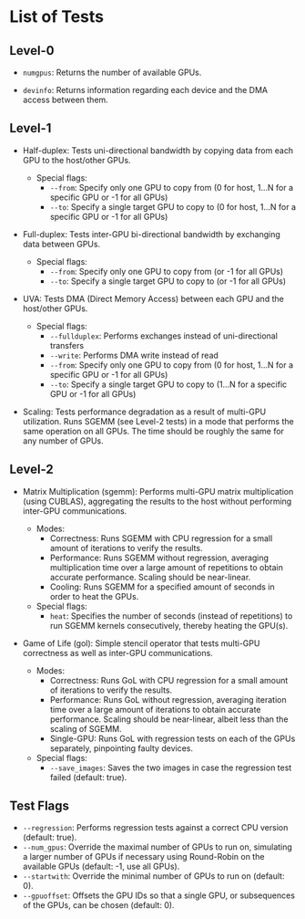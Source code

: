 List of Tests
=============

Level-0
-------

* `numgpus`: Returns the number of available GPUs.

* `devinfo`: Returns information regarding each device and the DMA access between them.


Level-1
-------

* Half-duplex: Tests uni-directional bandwidth by copying data from each GPU to the host/other GPUs.
  * Special flags:
    * `--from`: Specify only one GPU to copy from (0 for host, 1...N for a specific GPU or -1 for all GPUs)
    * `--to`: Specify a single target GPU to copy to (0 for host, 1...N for a specific GPU or -1 for all GPUs)

* Full-duplex: Tests inter-GPU bi-directional bandwidth by exchanging data between GPUs.
  * Special flags:
    * `--from`: Specify only one GPU to copy from (or -1 for all GPUs)
    * `--to`: Specify a single target GPU to copy to (or -1 for all GPUs)

* UVA: Tests DMA (Direct Memory Access) between each GPU and the host/other GPUs.
  * Special flags:
    * `--fullduplex`: Performs exchanges instead of uni-directional transfers
    * `--write`: Performs DMA write instead of read
    * `--from`: Specify only one GPU to copy from (0 for host, 1...N for a specific GPU or -1 for all GPUs)
    * `--to`: Specify a single target GPU to copy to (1...N for a specific GPU or -1 for all GPUs)

* Scaling: Tests performance degradation as a result of multi-GPU utilization. Runs SGEMM (see Level-2 tests) in a mode that performs the same operation on all GPUs. The time should be roughly the same for any number of GPUs.


Level-2
-------

* Matrix Multiplication (sgemm): Performs multi-GPU matrix multiplication (using CUBLAS), aggregating the results to the host without performing inter-GPU communications.
  * Modes:
    * Correctness: Runs SGEMM with CPU regression for a small amount of iterations to verify the results.
    * Performance: Runs SGEMM without regression, averaging multiplication time over a large amount of repetitions to obtain accurate performance. Scaling should be near-linear.
    * Cooling: Runs SGEMM for a specified amount of seconds in order to heat the GPUs.
  * Special flags:
    * `heat`: Specifies the number of seconds (instead of repetitions) to run SGEMM kernels consecutively, thereby heating the GPU(s).

* Game of Life (gol): Simple stencil operator that tests multi-GPU correctness as well as inter-GPU communications.
  * Modes:
    * Correctness: Runs GoL with CPU regression for a small amount of iterations to verify the results.
    * Performance: Runs GoL without regression, averaging iteration time over a large amount of iterations to obtain accurate performance. Scaling should be near-linear, albeit less than the scaling of SGEMM.
    * Single-GPU: Runs GoL with regression tests on each of the GPUs separately, pinpointing faulty devices.
  * Special flags:
    * `--save_images`: Saves the two images in case the regression test failed (default: true).

Test Flags
----------

* `--regression`: Performs regression tests against a correct CPU version (default: true).
* `--num_gpus`: Override the maximal number of GPUs to run on, simulating a larger number of GPUs if necessary using Round-Robin on the available GPUs (default: -1, use all GPUs).
* `--startwith`: Override the minimal number of GPUs to run on (default: 0).
* `--gpuoffset`: Offsets the GPU IDs so that a single GPU, or subsequences of the GPUs, can be chosen (default: 0).

